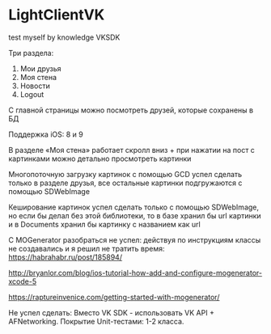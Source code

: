 # LightClientVK
test myself by knowledge VKSDK

Три раздела:
1. Мои друзья
2. Моя стена
3. Новости
4. Logout

C главной страницы можно посмотреть друзей, которые сохранены в БД

Поддержка iOS: 8 и 9

 В разделе «Моя стена» работает скролл вниз + при нажатии на пост с картинками можно детально просмотреть картинки
 
 Многопоточную загрузку картинок с помощью GCD успел сделать только в разделе друзья, все остальные картинки подгружаются c помощью SDWebImage
 
 Кеширование картинок успел сделать только с помощью SDWebImage, но если бы делал без этой библиотеки, то в базе хранил бы url картинки и в Documents хранил бы картинку с названием как url
 
 С MOGenerator разобраться не успел: действуя по инструкциям классы не создавались и я решил не тратить время:
 https://habrahabr.ru/post/185894/
 
 http://bryanlor.com/blog/ios-tutorial-how-add-and-configure-mogenerator-xcode-5
 
 https://raptureinvenice.com/getting-started-with-mogenerator/
 
 Не успел сделать:
 Вместо VK SDK - использовать VK API + AFNetworking.
 Покрытие Unit-тестами: 1-2 класса.

